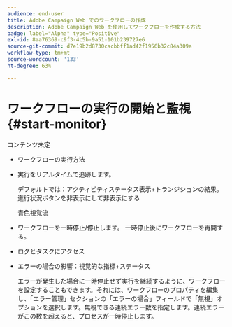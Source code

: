 ```yaml
---
audience: end-user
title: Adobe Campaign Web でのワークフローの作成
description: Adobe Campaign Web を使用してワークフローを作成する方法
badge: label="Alpha" type="Positive"
exl-id: 8aa76369-c9f3-4c5b-9a51-101b239727e6
source-git-commit: d7e19b2d8730cacbbff1ad42f1956b32c84a309a
workflow-type: tm+mt
source-wordcount: '133'
ht-degree: 63%

---
```


# ワークフローの実行の開始と監視 {#start-monitor}

コンテンツ未定

* ワークフローの実行方法
* 実行をリアルタイムで追跡します。

   デフォルトでは：アクティビティステータス表示+トランジションの結果。 進行状況ボタンを非表示にして非表示にする

   青色視覚流

* ワークフローを一時停止/停止します。 一時停止後にワークフローを再開する。
* ログとタスクにアクセス
* エラーの場合の影響：視覚的な指標+ステータス

   <!--to reformulate-->エラーが発生した場合に一時停止せず実行を継続するように、ワークフローを設定することもできます。それには、ワークフローのプロパティを編集し、「エラー管理」セクションの「エラーの場合」フィールドで「無視」オプションを選択します。無視できる連続エラー数を指定します。連続エラーがこの数を超えると、プロセスが一時停止します。